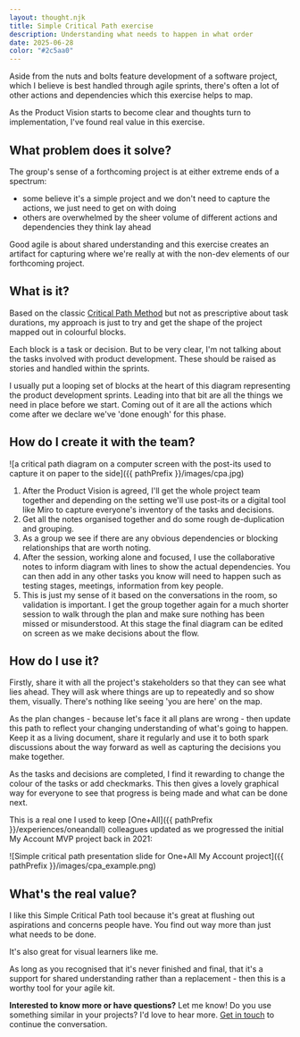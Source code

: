 ```yaml
---
layout: thought.njk
title: Simple Critical Path exercise
description: Understanding what needs to happen in what order
date: 2025-06-28
color: "#2c5aa0"
---
```


Aside from the nuts and bolts feature development of a software project, which I believe is best handled through agile sprints, there's often a lot of other actions and dependencies which this exercise helps to map.

As the Product Vision starts to become clear and thoughts turn to implementation, I've found real value in this exercise.

## What problem does it solve?

The group's sense of a forthcoming project is at either extreme ends of a spectrum:

- some believe it's a simple project and we don't need to capture the actions, we just need to get on with doing
- others are overwhelmed by the sheer volume of different actions and dependencies they think lay ahead

Good agile is about shared understanding and this exercise creates an artifact for capturing where we're really at with the non-dev elements of our forthcoming project.

## What is it?

Based on the classic [Critical Path Method](https://en.wikipedia.org/wiki/Critical_path_method) but not as prescriptive about task durations, my approach is just to try and get the shape of the project mapped out in colourful blocks.

Each block is a task or decision. But to be very clear, I'm not talking about the tasks involved with product development. These should be raised as stories and handled within the sprints.

I usually put a looping set of blocks at the heart of this diagram representing the product development sprints. Leading into that bit are all the things we need in place before we start. Coming out of it are all the actions which come after we declare we've 'done enough' for this phase.

## How do I create it with the team?

![a critical path diagram on a computer screen with the post-its used to capture it on paper to the side]({{ pathPrefix }}/images/cpa.jpg)

1. After the Product Vision is agreed, I'll get the whole project team together and depending on the setting we'll use post-its or a digital tool like Miro to capture everyone's inventory of the tasks and decisions.
2. Get all the notes organised together and do some rough de-duplication and grouping. 
3. As a group we see if there are any obvious dependencies or blocking relationships that are worth noting.
4. After the session, working alone and focused, I use the collaborative notes to inform diagram with lines to show the actual dependencies. You can then add in any other tasks you know will need to happen such as testing stages, meetings, information from key people.
5. This is just my sense of it based on the conversations in the room, so validation is important. I get the group together again for a much shorter session to walk through the plan and make sure nothing has been missed or misunderstood. At this stage the final diagram can be edited on screen as we make decisions about the flow.

## How do I use it?

Firstly, share it with all the project's stakeholders so that they can see what lies ahead. They will ask where things are up to repeatedly and so show them, visually. There's nothing like seeing 'you are here' on the map.

As the plan changes - because let's face it all plans are wrong - then update this path to reflect your changing understanding of what's going to happen. Keep it as a living document, share it regularly and use it to both spark discussions about the way forward as well as capturing the decisions you make together.

As the tasks and decisions are completed, I find it rewarding to change the colour of the tasks or add checkmarks. This then gives a lovely graphical way for everyone to see that progress is being made and what can be done next.

This is a real one I used to keep [One+All]({{ pathPrefix }}/experiences/oneandall) colleagues updated as we progressed the initial My Account MVP project back in 2021:

![Simple critical path presentation slide for One+All My Account project]({{ pathPrefix }}/images/cpa_example.png)

## What's the real value?

I like this Simple Critical Path tool because it's great at flushing out aspirations and concerns people have. You find out way more than just what needs to be done.

It's also great for visual learners like me.

As long as you recognised that it's never finished and final, that it's a support for shared understanding rather than a replacement - then this is a worthy tool for your agile kit.


<div class="highlight-box">
<p><strong>Interested to know more or have questions?</strong> Let me know! Do you use something similar in your projects? I'd love to hear more. <a href="/contact/">Get in touch</a> to continue the conversation.</p>
</div>